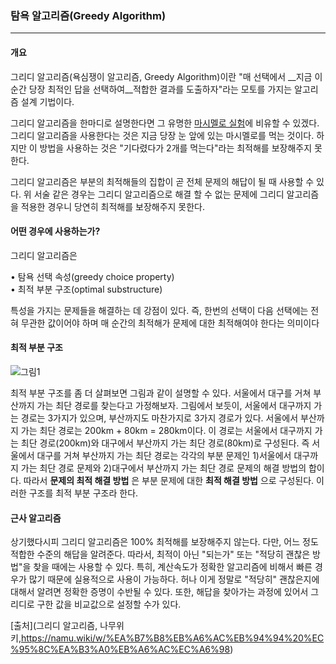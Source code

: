 ### 탐욕 알고리즘(Greedy Algorithm)
***

#### 개요
그리디 알고리즘(욕심쟁이 알고리즘, Greedy Algorithm)이란 "매 선택에서 __지금 이 순간 당장 최적인 답을 선택하여__적합한 결과를 도출하자"라는 모토를 가지는 알고리즘 설계 기법이다.  

그리디 알고리즘을 한마디로 설명한다면 그 유명한 [마시멜로 실험](https://namu.wiki/w/%EB%A7%88%EC%8B%9C%EB%A9%9C%EB%A1%9C%20%EC%8B%A4%ED%97%98)에 비유할 수 있겠다. 그리디 알고리즘을 사용한다는 것은 지금 당장 눈 앞에 있는 마시멜로를 먹는 것이다. 하지만 이 방법을 사용하는 것은 "기다렸다가 2개를 먹는다"라는 최적해를 보장해주지 못한다.  

그리디 알고리즘은 부분의 최적해들의 집합이 곧 전체 문제의 해답이 될 때 사용할 수 있다. 위 서술 같은 경우는 그리디 알고리즘으로 해결 할 수 없는 문제에 그리디 알고리즘을 적용한 경우니 당연히 최적해를 보장해주지 못한다.

#### 어떤 경우에 사용하는가?

그리디 알고리즘은   

  • 탐욕 선택 속성(greedy choice property)   
  • 최적 부분 구조(optimal substructure)   
  
특성을 가지는 문제들을 해결하는 데 강점이 있다. 즉, 한번의 선택이 다음 선택에는 전혀 무관한 값이어야 하며 매 순간의 최적해가 문제에 대한 최적해여야 한다는 의미이다   

#### 최적 부분 구조
![그림1](https://w.namu.la/s/f6f9d5e08e9beb596a8d52cdded15bbf5cf921aad3cd579360d23c8a578cd638099c8ce0ae12a11b63b85e68acc8fca2700172d5a45a9d87da2e006996865fe9c11d91e3ac1e488a865f0d1ebe48a9d73074525ade59cfa0d772902cc2bd2e9020a7ecd5ac041118763bf7b7d7e74df5)

최적 부분 구조를 좀 더 살펴보면 그림과 같이 설명할 수 있다. 서울에서 대구를 거쳐 부산까지 가는 최단 경로를 찾는다고 가정해보자. 그림에서 보듯이, 서울에서 대구까지 가는 경로는 3가지가 있으며, 부산까지도 마찬가지로 3가지 경로가 있다. 서울에서 부산까지 가는 최단 경로는 200km + 80km = 280km이다. 이 경로는 서울에서 대구까지 가는 최단 경로(200km)와 대구에서 부산까지 가는 최단 경로(80km)로 구성된다. 즉 서울에서 대구를 거쳐 부산까지 가는 최단 경로는 각각의 부분 문제인 1)서울에서 대구까지 가는 최단 경로 문제와 2)대구에서 부산까지 가는 최단 경로 문제의 해결 방법의 합이다. 따라서 __문제의 최적 해결 방법__ 은 부분 문제에 대한 __최적 해결 방법__ 으로 구성된다. 이러한 구조를 최적 부분 구조라 한다.

#### 근사 알고리즘
상기했다시피 그리디 알고리즘은 100% 최적해를 보장해주지 않는다. 다만, 어느 정도 적합한 수준의 해답을 알려준다. 따라서, 최적이 아닌 "되는가" 또는 "적당히 괜찮은 방법"을 찾을 때에는 사용할 수 있다. 특히, 계산속도가 정확한 알고리즘에 비해서 빠른 경우가 많기 때문에 실용적으로 사용이 가능하다. 허나 이게 정말로 "적당히" 괜찮은지에 대해서 알려면 정확한 증명이 수반될 수 있다. 또한, 해답을 찾아가는 과정에 있어서 그리디로 구한 값을 비교값으로 설정할 수가 있다.








[출처](그리디 알고리즘, 나무위키,https://namu.wiki/w/%EA%B7%B8%EB%A6%AC%EB%94%94%20%EC%95%8C%EA%B3%A0%EB%A6%AC%EC%A6%98)
